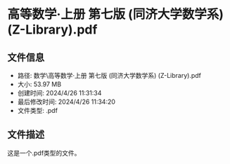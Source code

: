 ﻿# 高等数学·上册 第七版 (同济大学数学系) (Z-Library).pdf

## 文件信息
- 路径: 数学\高等数学·上册 第七版 (同济大学数学系) (Z-Library).pdf
- 大小: 53.97 MB
- 创建时间: 2024/4/26 11:31:34
- 最后修改时间: 2024/4/26 11:34:20
- 文件类型: .pdf

## 文件描述
这是一个.pdf类型的文件。

